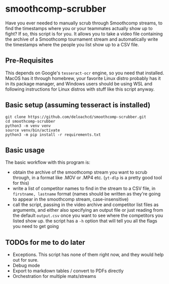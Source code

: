 # smoothcomp-scrubber
Have you ever needed to manually scrub through Smoothcomp streams, to find
the timestamps where you or your teammates actually show up to fight? If so,
this script is for you. It allows you to take a video file containing the 
archive of a Smoothcomp tournament stream and automatically write the
timestamps where the people you list show up to a CSV file.

## Pre-Requisites
This depends on Google's `tesseract-ocr` engine, so you need that installed.
MacOS has it through homebrew, your favorite Linux distro probably has it in
its package manager, and Windows users should be using WSL and following 
instructions for Linux distros with stuff like this script anyway.

## Basic setup (assuming tesseract is installed)
```
git clone https://github.com/deloachcd/smoothcomp-scrubber.git
cd smoothcomp-scrubber
python3 -m venv venv
source venv/bin/activate
python3 -m pip install -r requirements.txt
```

## Basic usage
The basic workflow with this program is:
- obtain the archive of the smoothcomp stream you want to scrub
  through, in a format like .MOV or .MP4 etc. (`yt-dlp` is a pretty
  good tool for this)
- write a list of competitor names to find in the stream to a CSV file,
  in `firstname, lastname` format (names should be written as they're
  going to appear in the smoothcomp stream, case-insensitive)
- call the script, passing in the video archive and competitor list files
  as arguments, and either also specifying an output file or just reading 
  from the default `output.csv` once you want to see where the competitors
  you listed show up. the script has a `-h` option that will tell you all
  the flags you need to get going

## TODOs for me to do later
- Exceptions. This script has none of them right now, and they would help
  out for sure.
- Debug mode
- Export to markdown tables / convert to PDFs directly
- Orchestration for multiple mats/streams
